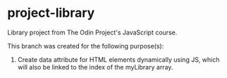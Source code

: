 # project-library
Library project from The Odin Project's JavaScript course.

This branch was created for the following purpose(s):

1. Create data attribute for HTML elements dynamically using JS, which will also be linked to the index of the myLibrary array.
